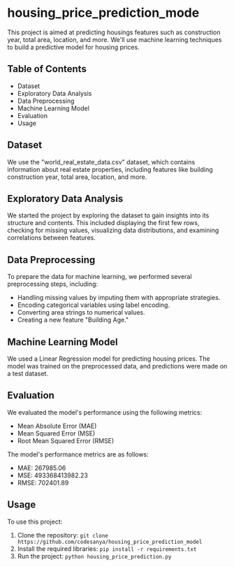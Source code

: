 # housing_price_prediction_mode

This project is aimed at predicting housings features such as construction year, total area, location, and more. We'll use machine learning techniques to build a predictive model for housing prices.

## Table of Contents
- Dataset
- Exploratory Data Analysis
- Data Preprocessing
- Machine Learning Model
- Evaluation
- Usage

## Dataset

We use the "world_real_estate_data.csv" dataset, which contains information about real estate properties, including features like building construction year, total area, location, and more.

## Exploratory Data Analysis

We started the project by exploring the dataset to gain insights into its structure and contents. This included displaying the first few rows, checking for missing values, visualizing data distributions, and examining correlations between features.

## Data Preprocessing

To prepare the data for machine learning, we performed several preprocessing steps, including:
- Handling missing values by imputing them with appropriate strategies.
- Encoding categorical variables using label encoding.
- Converting area strings to numerical values.
- Creating a new feature "Building Age."

## Machine Learning Model

We used a Linear Regression model for predicting housing prices. The model was trained on the preprocessed data, and predictions were made on a test dataset.

## Evaluation

We evaluated the model's performance using the following metrics:
- Mean Absolute Error (MAE)
- Mean Squared Error (MSE)
- Root Mean Squared Error (RMSE)

The model's performance metrics are as follows:
- MAE: 267985.06
- MSE: 493368413982.23
- RMSE: 702401.89

## Usage

To use this project:
1. Clone the repository: `git clone https://github.com/codesanya/housing_price_prediction_model`
2. Install the required libraries: `pip install -r requirements.txt`
3. Run the project: `python housing_price_prediction.py`
